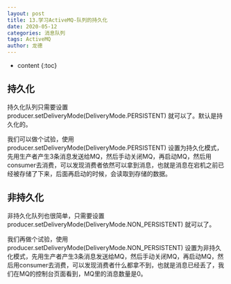 ```yaml
---
layout: post
title: 13.学习ActiveMQ-队列的持久化
date: 2020-05-12
categories: 消息队列
tags: ActiveMQ
author: 龙德
---
```


* content
{:toc}

## 持久化

持久化队列只需要设置 producer.setDeliveryMode(DeliveryMode.PERSISTENT) 就可以了。默认是持久化的。

我们可以做个试验，使用 producer.setDeliveryMode(DeliveryMode.PERSISTENT) 设置为持久化模式，先用生产者产生3条消息发送给MQ，然后手动关闭MQ，再启动MQ，然后用consumer去消费，可以发现消费者依然可以拿到消息，也就是消息在宕机之前已经被存储了下来，后面再启动的时候，会读取到存储的数据。

## 非持久化

非持久化队列也很简单，只需要设置 producer.setDeliveryMode(DeliveryMode.NON_PERSISTENT) 就可以了。

我们再做个试验，使用 producer.setDeliveryMode(DeliveryMode.NON_PERSISTENT) 设置为非持久化模式，先用生产者产生3条消息发送给MQ，然后手动关闭MQ，再启动MQ，然后用consumer去消费，可以发现消费者什么都拿不到，也就是消息已经丢了，我们在MQ的控制台页面看到，MQ里的消息数量是0。